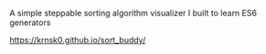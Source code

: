 A simple steppable sorting algorithm visualizer I built to learn ES6 generators

https://krnsk0.github.io/sort_buddy/

